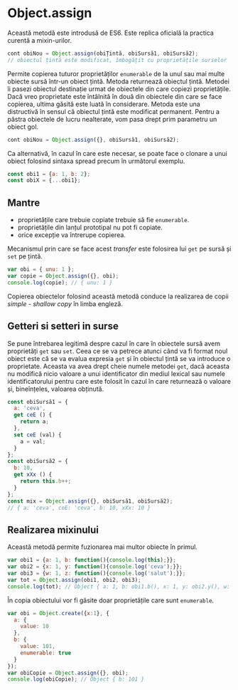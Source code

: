 # Object.assign

Această metodă este introdusă de ES6. Este replica oficială la practica curentă a mixin-urilor.

```javascript
cont obiNou = Object.assign(obiȚintă, obiSursă1, obiSursă2);
// obiectul țintă este modificat, îmbogățit cu proprietățile surselor
```

Permite copierea tuturor proprietăților `enumerable` de la unul sau mai multe obiecte sursă într-un obiect țintă. Metoda returnează obiectul țintă.
Metodei îi pasezi obiectul destinație urmat de obiectele din care copiezi proprietățile. Dacă vreo proprietate este întâlnită în două din obiectele din care se face copierea, ultima găsită este luată în considerare. Metoda este una distructivă în sensul că obiectul țintă este modificat permanent. Pentru a păstra obiectele de lucru nealterate, vom pasa drept prim parametru un obiect gol.

```javascript
cont obiNou = Object.assign({}, obiSursă1, obiSursă2);
```

Ca alternativă, în cazul în care este necesar, se poate face o clonare a unui obiect folosind sintaxa spread precum în următorul exemplu.

```javascript
const obi1 = {a: 1, b: 2};
const obiX = {...obi1};
```

## Mantre

- proprietățile care trebuie copiate trebuie să fie `enumerable`.
- proprietățile din lanțul prototipal nu pot fi copiate.
- orice excepție va întrerupe copierea.

Mecanismul prin care se face acest *transfer* este folosirea lui `get` pe sursă și `set` pe țintă.

```javascript
var obi = { unu: 1 };
var copie = Object.assign({}, obi);
console.log(copie); // { unu: 1 }
```

Copierea obiectelor folosind această metodă conduce la realizarea de copii *simple* - *shallow copy* în limba engleză.

## Getteri si setteri in surse

Se pune întrebarea legitimă despre cazul în care în obiectele sursă avem proprietăți `get` sau `set`. Ceea ce se va petrece atunci când va fi format noul obiect este că se va evalua expresia `get` și în obiectul țintă se va introduce o proprietate. Aceasta va avea drept cheie numele metodei `get`, dacă aceasta nu modifică nicio valoare a unui identificator din mediul lexical sau numele identificatorului pentru care este folosit în cazul în care returnează o valoare și, bineînțeles, valoarea obținută.

```javascript
const obiSursă1 = {
  a: 'ceva',
  get ceE () {
    return a;
  },
  set ceE (val) {
    a = val;
  }
};
const obiSursă2 = {
  b: 10,
  get xXx () {
    return this.b++;
  }
};
const mix = Object.assign({}, obiSursă1, obiSursă2);
// ​​​​​{ a: 'ceva', ceE: 'ceva', b: 10, xXx: 10 }​​​​​
```

## Realizarea mixinului

Această metodă permite fuzionarea mai multor obiecte în primul.

```javascript
var obi1 = {a: 1, b: function(){console.log(this);}};
var obi2 = {x: 1, y: function(){console.log('ceva');}};
var obi3 = {w: 1, z: function(){console.log('salut');}};
var tot = Object.assign(obi1, obi2, obi3);
console.log(tot); // Object { a: 1, b: obi1.b(), x: 1, y: obi2.y(), w: 1, z: obi3.z() }
```

În copia obiectului vor fi găsite doar proprietățile care sunt `enumerable`.

```javascript
var obi = Object.create({x:1}, {
  a: {
    value: 10
  },
  b: {
    value: 101,
    enumerable: true
  }
});
var obiCopie = Object.assign({}, obi);
console.log(obiCopie); // Object { b: 101 }
```
